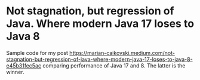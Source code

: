 # Not stagnation, but regression of Java. Where modern Java 17 loses to Java 8

Sample code for my post https://marian-caikovski.medium.com/not-stagnation-but-regression-of-java-where-modern-java-17-loses-to-java-8-e45b31fec5ac comparing performance of Java 17 and 8. The latter is the winner.
